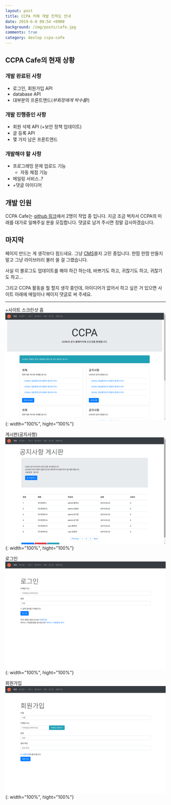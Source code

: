 ```yaml
---
layout: post
title: CCPA 카페 개발 진척도 안내
date: 2019-6-8 09:54 +0900
background: /img/posts/cafe.jpg
comments: true
category: devlop ccpa-cafe
---
```


## CCPA Cafe의 현재 상황
### 개발 완료된 사항
* 로그인, 회원가입 API
* database API
* 대부분의 프론트엔드(*부회장에게 박수를!*)

### 개발 진행중인 사항
* 회원 삭제 API (+보안 정책 업데이트)
* 글 등록 API
* 몇 가지 남은 프론트엔드

### 개발해야 할 사항
* 프로그래밍 문제 업로드 기능
  * 자동 체점 기능
* 메일링 서비스..?
* +댓글 아이디어

## 개발 인원
CCPA Cafe는 [github 링크](https://github.com/dwkang0/ccpa-page)에서 2명이 작업 중 입니다. 지금 조금 벅차서 CCPA의 미래를 대가로 일해주실 분을 모집합니다. 댓글로 남겨 주시면 정말 감사하겠습니다.

## 마지막
페이지 만드는 게 생각보다 힘드네요. 그냥 [CMS](https://namu.wiki/w/CMS)쓸지 고민 중입니다. 한땀 한땀 만들지 말고 그냥 라이브러리 불러 쓸 걸 그랬습니다.

사실 이 블로그도 업데이트를 해야 하긴 하는데, 바쁘기도 하고, 귀찮기도 하고, 귀찮기도 하고...

그리고 CCPA 활동을 뭘 할지 생각 중인데, 아이디어가 없어서 하고 싶은 거 있으면 사이트 아래에 매일이나 페이지 댓글로 써 주세요.

---
+사이트 스크린샷
홈
![img](/img/posts/ccpaweb-2.png){: width="100%", hight="100%"}

게시판(공지사항)
![img](/img/posts/ccpaweb-3.png){: width="100%", hight="100%"}

로그인
![img](/img/posts/ccpaweb-4.png){: width="100%", hight="100%"}

회원가입
![img](/img/posts/ccpaweb-5.png){: width="100%", hight="100%"}
